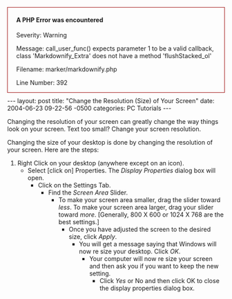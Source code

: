 <div style="border:1px solid #990000;padding-left:20px;margin:0 0 10px 0;">

<h4>A PHP Error was encountered</h4>

<p>Severity: Warning</p>
<p>Message:  call_user_func() expects parameter 1 to be a valid callback, class 'Markdownify_Extra' does not have a method 'flushStacked_ol'</p>
<p>Filename: marker/markdownify.php</p>
<p>Line Number: 392</p>

</div>---
layout: post
title:  "Change the Resolution (Size) of Your Screen"
date:   2004-06-23 09-22-56 -0500
categories: PC Tutorials
---

Changing the resolution of your screen can greatly change the way things look on your screen. Text too small? Change your screen resolution.

Changing the size of your desktop is done by changing the resolution of your screen. Here are the steps:  
  
1.  Right Click on your desktop (anywhere except on an icon).  
    *   Select [click on] Properties. The *Display Properties* dialog box will open.  
        *   Click on the Settings Tab.  
            *   Find the *Screen Area* Slider.   
                *   To make your screen area smaller, drag the slider toward *less*. To make your screen area larger, drag your slider toward *more*. [Generally, 800 X 600 or 1024 X 768 are the best settings.]  
                    *   Once you have adjusted the screen to the desired size, click *Apply*.  
                        *   You will get a message saying that Windows will now re size your desktop. Click *OK*.  
                            *   Your computer will now re size your screen and then ask you if you want to keep the new setting.  
                                *   Click *Yes* or No and then click OK to close the display properties dialog box.</p>

